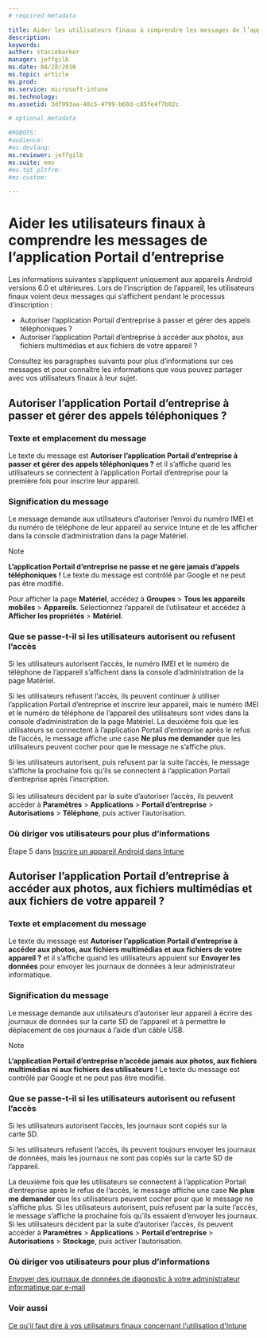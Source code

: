 ```yaml
---
# required metadata

title: Aider les utilisateurs finaux à comprendre les messages de l’application Portail d’entreprise | Microsoft Intune
description:
keywords:
author: staciebarker
manager: jeffgilb
ms.date: 04/28/2016
ms.topic: article
ms.prod:
ms.service: microsoft-intune
ms.technology:
ms.assetid: 3df993aa-48c5-4799-b68d-c85fe4f7b02c

# optional metadata

#ROBOTS:
#audience:
#ms.devlang:
ms.reviewer: jeffgilb
ms.suite: ems
#ms.tgt_pltfrm:
#ms.custom:

---
```


# Aider les utilisateurs finaux à comprendre les messages de l’application Portail d’entreprise

Les informations suivantes s’appliquent uniquement aux appareils Android versions 6.0 et ultérieures. Lors de l’inscription de l’appareil, les utilisateurs finaux voient deux messages qui s’affichent pendant le processus d’inscription :

- Autoriser l’application Portail d’entreprise à passer et gérer des appels téléphoniques ?
- Autoriser l’application Portail d’entreprise à accéder aux photos, aux fichiers multimédias et aux fichiers de votre appareil ?

Consultez les paragraphes suivants pour plus d’informations sur ces messages et pour connaître les informations que vous pouvez partager avec vos utilisateurs finaux à leur sujet.

## Autoriser l’application Portail d’entreprise à passer et gérer des appels téléphoniques ?

### Texte et emplacement du message
Le texte du message est **Autoriser l’application Portail d’entreprise à passer et gérer des appels téléphoniques ?** et il s’affiche quand les utilisateurs se connectent à l’application Portail d’entreprise pour la première fois pour inscrire leur appareil.

### Signification du message
Le message demande aux utilisateurs d’autoriser l’envoi du numéro IMEI et du numéro de téléphone de leur appareil au service Intune et de les afficher dans la console d’administration dans la page Matériel.

> [!NOTE]
> **L’application Portail d’entreprise ne passe et ne gère jamais d’appels téléphoniques !** Le texte du message est contrôlé par Google et ne peut pas être modifié.

Pour afficher la page **Matériel**, accédez à **Groupes** > **Tous les appareils mobiles** > **Appareils**. Sélectionnez l’appareil de l’utilisateur et accédez à **Afficher les propriétés** > **Matériel**.

### Que se passe-t-il si les utilisateurs autorisent ou refusent l’accès
Si les utilisateurs autorisent l’accès, le numéro IMEI et le numéro de téléphone de l’appareil s’affichent dans la console d’administration de la page Matériel.

Si les utilisateurs refusent l’accès, ils peuvent continuer à utiliser l’application Portail d’entreprise et inscrire leur appareil, mais le numéro IMEI et le numéro de téléphone de l’appareil des utilisateurs sont vides dans la console d’administration de la page Matériel. La deuxième fois que les utilisateurs se connectent à l’application Portail d’entreprise après le refus de l’accès, le message affiche une case **Ne plus me demander** que les utilisateurs peuvent cocher pour que le message ne s’affiche plus.

Si les utilisateurs autorisent, puis refusent par la suite l’accès, le message s’affiche la prochaine fois qu’ils se connectent à l’application Portail d’entreprise après l’inscription.</br></br>Si les utilisateurs décident par la suite d’autoriser l’accès, ils peuvent accéder à **Paramètres** > **Applications** > **Portail d’entreprise** > **Autorisations** > **Téléphone**, puis activer l’autorisation.

### Où diriger vos utilisateurs pour plus d’informations
Étape 5 dans [Inscrire un appareil Android dans Intune](/Intune/EndUser/enroll-your-device-in-intune-android)

## Autoriser l’application Portail d’entreprise à accéder aux photos, aux fichiers multimédias et aux fichiers de votre appareil ?

### Texte et emplacement du message
Le texte du message est **Autoriser l’application Portail d’entreprise à accéder aux photos, aux fichiers multimédias et aux fichiers de votre appareil ?** et il s’affiche quand les utilisateurs appuient sur **Envoyer les données** pour envoyer les journaux de données à leur administrateur informatique.

### Signification du message
Le message demande aux utilisateurs d’autoriser leur appareil à écrire des journaux de données sur la carte SD de l’appareil et à permettre le déplacement de ces journaux à l’aide d’un câble USB.   

> [!NOTE]
> **L’application Portail d’entreprise n’accède jamais aux photos, aux fichiers multimédias ni aux fichiers des utilisateurs !** Le texte du message est contrôlé par Google et ne peut pas être modifié.

### Que se passe-t-il si les utilisateurs autorisent ou refusent l’accès
Si les utilisateurs autorisent l’accès, les journaux sont copiés sur la carte SD.

Si les utilisateurs refusent l’accès, ils peuvent toujours envoyer les journaux de données, mais les journaux ne sont pas copiés sur la carte SD de l’appareil.

La deuxième fois que les utilisateurs se connectent à l’application Portail d’entreprise après le refus de l’accès, le message affiche une case **Ne plus me demander** que les utilisateurs peuvent cocher pour que le message ne s’affiche plus. Si les utilisateurs autorisent, puis refusent par la suite l’accès, le message s’affiche la prochaine fois qu’ils essaient d’envoyer les journaux. Si les utilisateurs décident par la suite d’autoriser l’accès, ils peuvent accéder à **Paramètres** > **Applications** > **Portail d’entreprise** > **Autorisations** > **Stockage**, puis activer l’autorisation.

### Où diriger vos utilisateurs pour plus d’informations
[Envoyer des journaux de données de diagnostic à votre administrateur informatique par e-mail](/Intune/EndUser/send-diagnostic-data-logs-to-your-it-administrator-using-email-android)


### Voir aussi
[Ce qu'il faut dire à vos utilisateurs finaux concernant l'utilisation d'Intune](/intune/deploy-use/what-to-tell-your-end-users-about-using-microsoft-intune.md)


<!--HONumber=Jun16_HO1-->


